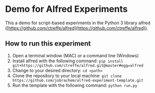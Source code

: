 # Demo for Alfred Experiments

This a demo for script-based experiments in the Python 3 library alfred ([https://github.com/ctreffe/alfred](https://github.com/ctreffe/alfred)).

## How to run this experiment


1. Open a terminal window (MAC) or a command line (Windows)
2. Install alfred with the following command: `pip install git+https://github.com/ctreffe/alfred.git@master#egg=alfred`
3. Change to your desired directory: `cd <path>`
4. Clone the repository to your local machine: `git clone https://github.com/jobrachem/alfred-experiment-template.git`
5. Run the template with the following command: `python run.py`
